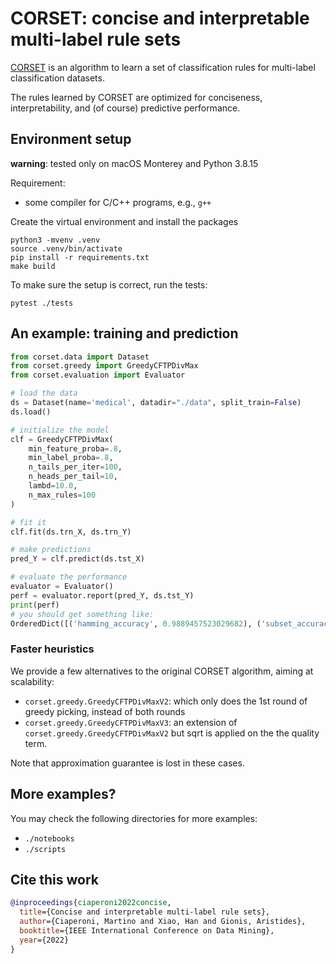 # CORSET: concise and interpretable multi-label rule sets

[CORSET](https://arxiv.org/pdf/2210.01533.pdf) is an algorithm to learn a set of classification rules for multi-label classification datasets.

The rules learned by CORSET are optimized for conciseness, interpretability, and (of course) predictive performance. 

## Environment setup

**warning**: tested only on macOS Monterey and Python 3.8.15

Requirement: 

- some compiler for C/C++ programs, e.g., `g++`

Create the virtual environment and install the packages


``` shell
python3 -mvenv .venv
source .venv/bin/activate 
pip install -r requirements.txt
make build
```

To make sure the setup is correct, run the tests:

``` shell
pytest ./tests
```

## An example: training and prediction

``` python
from corset.data import Dataset
from corset.greedy import GreedyCFTPDivMax
from corset.evaluation import Evaluator

# load the data
ds = Dataset(name='medical', datadir="./data", split_train=False)
ds.load()

# initialize the model
clf = GreedyCFTPDivMax(
    min_feature_proba=.8,
    min_label_proba=.8,
    n_tails_per_iter=100,
    n_heads_per_tail=10,
    lambd=10.0,
    n_max_rules=100
)

# fit it
clf.fit(ds.trn_X, ds.trn_Y)

# make predictions
pred_Y = clf.predict(ds.tst_X)

# evaluate the performance
evaluator = Evaluator()
perf = evaluator.report(pred_Y, ds.tst_Y)
print(perf)
# you should get something like:
OrderedDict([('hamming_accuracy', 0.9889457523029682), ('subset_accuracy', 0.6484135107471852), ('micro_precision', 0.7616300036062027), ('micro_recall', 0.8716467189434586), ('micro_f1', 0.812933025404157), ('macro_precision', 0.8894680208607824), ('macro_recall', 0.5024357158149877), ('macro_f1', 0.4691918958698777)])
```

### Faster heuristics

We provide a few alternatives to the original CORSET algorithm, aiming at scalability:

- `corset.greedy.GreedyCFTPDivMaxV2`: which only does the 1st round of greedy picking, instead of both rounds
- `corset.greedy.GreedyCFTPDivMaxV3`: an extension of `corset.greedy.GreedyCFTPDivMaxV2` but sqrt is applied on the the quality term.

Note that approximation guarantee is lost in these cases.

## More examples?

You may check the following directories for more examples:

- `./notebooks`
- `./scripts`

## Cite this work

``` bibtex
@inproceedings{ciaperoni2022concise,
  title={Concise and interpretable multi-label rule sets},
  author={Ciaperoni, Martino and Xiao, Han and Gionis, Aristides},
  booktitle={IEEE International Conference on Data Mining},
  year={2022}
}
```
